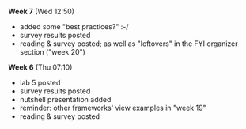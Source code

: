 **Week 7** (Wed 12:50)
- added some "best practices?" :-/
- survey results posted
- reading & survey posted; as well as "leftovers" in the FYI organizer section ("week 20")

**Week 6** (Thu 07:10)
- lab 5 posted
- survey results posted
- nutshell presentation added
- reminder: other frameworks' view examples in "week 19"
- reading & survey posted
